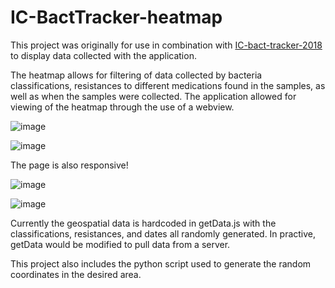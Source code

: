 # IC-BactTracker-heatmap

This project was originally for use in combination with <a href="https://github.com/bkeith20/IC-bact-tracker-2018">IC-bact-tracker-2018</a> to display data collected with the application.

The heatmap allows for filtering of data collected by bacteria classifications, resistances to different medications found in the samples, as well as when the samples were collected. The application allowed for viewing of the heatmap through the use of a webview.

![image](https://user-images.githubusercontent.com/33661898/158398119-516ca6d5-225a-4ab6-bf92-103ab4cba4ee.png)

![image](https://user-images.githubusercontent.com/33661898/158398202-c2445d3a-931e-4213-a687-5d63b2ed6275.png)

The page is also responsive!

![image](https://user-images.githubusercontent.com/33661898/158398525-877575e1-1806-4872-8e30-7eb03bf4d1b4.png)

![image](https://user-images.githubusercontent.com/33661898/158398599-975df3e6-052a-42d2-b35e-192e7b5e17d6.png)

Currently the geospatial data is hardcoded in getData.js with the classifications, resistances, and dates all randomly generated.
In practive, getData would be modified to pull data from a server.

This project also includes the python script used to generate the random coordinates in the desired area.
